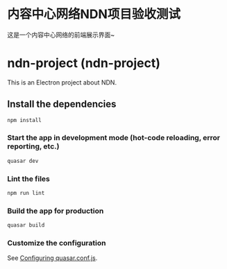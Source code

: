 # 内容中心网络NDN项目验收测试
这是一个内容中心网络的前端展示界面~

# ndn-project (ndn-project)

This is an Electron project about NDN.

## Install the dependencies
```bash
npm install
```

### Start the app in development mode (hot-code reloading, error reporting, etc.)
```bash
quasar dev
```

### Lint the files
```bash
npm run lint
```

### Build the app for production
```bash
quasar build
```

### Customize the configuration
See [Configuring quasar.conf.js](https://v1.quasar.dev/quasar-cli/quasar-conf-js).
